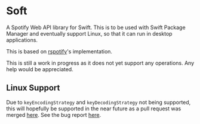# Soft

A Spotify Web API library for Swift. This is to be used with Swift Package
Manager and eventually support Linux, so that it can run in desktop
applications.

This is based on [rspotify](https://github.com/samrayleung/rspotify)'s
implementation.

This is still a work in progress as it does not yet support any operations.
Any help would be appreciated.

## Linux Support
Due to `keyEncodingStrategy` and `keyDecodingStrategy` not being supported,
this will hopefully be supported in the near future as a pull request was
merged [here](https://github.com/apple/swift-corelibs-foundation/pull/1561).
See the bug report [here](https://bugs.swift.org/browse/SR-7180).
